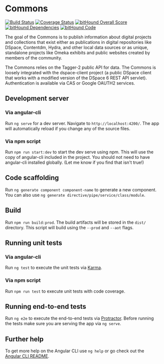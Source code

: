 # Commons
[![Build Status](https://travis-ci.org/hatfieldlibrary/commons.svg?branch=master)](https://travis-ci.org/hatfieldlibrary/commons)
[![Coverage Status](https://coveralls.io/repos/github/hatfieldlibrary/commons/badge.svg?branch=master)](https://coveralls.io/github/hatfieldlibrary/commons?branch=master)
[![bitHound Overall Score](https://www.bithound.io/github/hatfieldlibrary/commons/badges/score.svg)](https://www.bithound.io/github/hatfieldlibrary/commons)
[![bitHound Dependencies](https://www.bithound.io/github/hatfieldlibrary/commons/badges/dependencies.svg)](https://www.bithound.io/github/hatfieldlibrary/commons/master/dependencies/npm)
[![bitHound Code](https://www.bithound.io/github/hatfieldlibrary/commons/badges/code.svg)](https://www.bithound.io/github/hatfieldlibrary/commons)

The goal of the Commons is to publish information about digital projects and collections that exist either as publications in digital repositories like DSpace, Contentdm, Hydra, and other local data sources
 or as unique, standalone projects like Omeka exhibits and public websites created by members of the community.

The Commons relies on the Tagger-2 public API for data.  The Commons is loosely integrated with the dspace-client project (a public DSpace client that works with a 
 modified version of the DSpace 6 REST API servlet). Authentication is available via CAS or 
Google OAUTH2 services.

## Development server

### Via angular-cli
Run `ng serve` for a dev server. Navigate to `http://localhost:4200/`. The app will automatically reload if you change any of the source files.

### Via npm script
Run `npm run start:dev` to start the dev serve using npm. This will use the copy of angular-cli included in the project.  You should not need to have angular-cli installed globally. (Let me know if you find that isn't true!)

## Code scaffolding

Run `ng generate component component-name` to generate a new component. You can also use `ng generate directive/pipe/service/class/module`.

## Build

Run `npm run build:prod`. The build artifacts will be stored in the `dist/` directory. This script will build using the `--prod` and `--aot` flags.

## Running unit tests

### Via angular-cli
Run `ng test` to execute the unit tests via [Karma](https://karma-runner.github.io).

### Via npm script
Run `npm run test` to execute unit tests with code coverage.

## Running end-to-end tests

Run `ng e2e` to execute the end-to-end tests via [Protractor](http://www.protractortest.org/).
Before running the tests make sure you are serving the app via `ng serve`.

## Further help

To get more help on the Angular CLI use `ng help` or go check out the [Angular CLI README](https://github.com/angular/angular-cli/blob/master/README.md).
